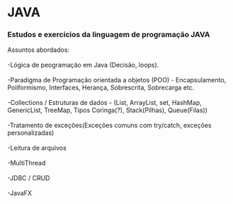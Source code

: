 # JAVA<br>
<h3>Estudos e exercícios da linguagem de programação JAVA</h3>

Assuntos abordados:<br><br>
-Lógica de peogramação em Java (Decisão, loops).<br><br>
-Paradigma de Programação orientada a objetos (POO) - Encapsulamento, Poliformismo, Interfaces, Herança, Sobrescrita, Sobrecarga etc.<br><br>
-Collections / Estruturas de dados - (List, ArrayList, set, HashMap, GenericList, TreeMap, Tipos Coringa(?), Stack(Pilhas), Queue(Filas))<br><br>
-Tratamento de exceções(Exceções comuns com try/catch, exceções personalizadas) <br><br>
-Leitura de arquivos<br><br>
-MultiThread<br><br>
-JDBC / CRUD<br><br>
-JavaFX


